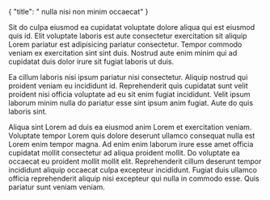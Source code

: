 {
  "title": " nulla nisi non minim occaecat"
}

Sit do culpa eiusmod ea cupidatat voluptate dolore aliqua qui est eiusmod quis id. Elit voluptate laboris est aute consectetur exercitation sit aliquip Lorem pariatur est adipisicing pariatur consectetur. Tempor commodo veniam ex exercitation sint sint duis. Nostrud aute enim minim qui ad cupidatat duis dolor irure sit fugiat laboris ut duis.

Ea cillum laboris nisi ipsum pariatur nisi consectetur. Aliquip nostrud qui proident veniam eu incididunt id. Reprehenderit quis cupidatat sunt velit proident nisi officia voluptate ad eu sit enim fugiat incididunt. Velit ipsum laborum minim nulla do pariatur esse sint ipsum anim fugiat. Aute do quis laboris sint.

Aliqua sint Lorem ad duis ea eiusmod anim Lorem et exercitation veniam. Voluptate tempor Lorem quis dolore deserunt ullamco consequat nulla est Lorem enim tempor magna. Ad enim enim laborum irure esse amet officia cupidatat mollit consectetur ad aliqua proident mollit. Do voluptate ea occaecat eu proident mollit mollit elit. Reprehenderit cillum deserunt tempor incididunt aliquip occaecat culpa excepteur incididunt. Fugiat duis ullamco officia reprehenderit aliquip nisi excepteur qui nulla in commodo esse. Quis pariatur sunt veniam veniam.